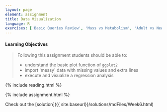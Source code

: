 ```yaml
---
layout: page
element: assignment
title: Data Visualization
language: R
exercises: ['Basic Queries Review', 'Mass vs Metabolism', 'Adult vs Newborn Size', 'Sexual Dimorphism Exploration', 'Sexual Dimorphism Data Manipulation']
---
```


#### Learning Objectives

> Following this assignment students should be able to:
>
> - understand the basic plot function of `ggplot2`
> - import 'messy' data with missing values and extra lines
> - execute and visualize a regression analysis

{% include reading.html %}

{% include assignment.html %}


Check out the [solution]({{ site.baseurl}}/solutions/mdFiles/Week6.html)
